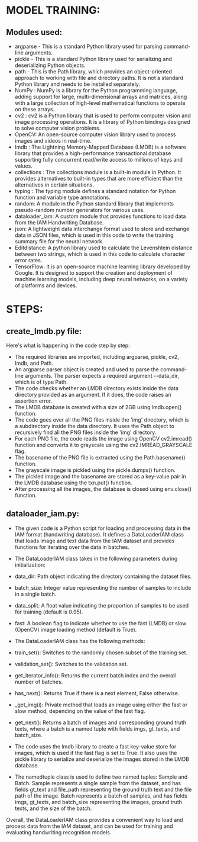 # MODEL TRAINING:

## Modules used:

- argparse - This is a standard Python library used for parsing command-line arguments.
- pickle - This is a standard Python library used for serializing and deserializing Python objects.
- path - This is the Path library, which provides an object-oriented approach to working with file and directory paths. It is not a standard Python library and needs to be installed separately.
- NumPy : NumPy is a library for the Python programming language, adding support for large, multi-dimensional arrays and matrices, along with a large collection of high-level mathematical functions to operate on these arrays.
- cv2 : cv2 is a Python library that is used to perform computer vision and image processing operations. It is a library of Python bindings designed to solve computer vision problems.
- OpenCV: An open-source computer vision library used to process images and videos in real-time.
- lmdb : The Lightning Memory-Mapped Database (LMDB) is a software library that provides a high-performance transactional database supporting fully concurrent read/write access to millions of keys and values.
- collections : The collections module is a built-in module in Python. It provides alternatives to built-in types that are more efficient than the alternatives in certain situations.
- typing : The typing module defines a standard notation for Python function and variable type annotations.
- random: A module in the Python standard library that implements pseudo-random number generators for various uses.
- dataloader_iam: A custom module that provides functions to load data from the IAM Handwriting Database.
- json: A lightweight data interchange format used to store and exchange data in JSON files, which is used in this code to write the training summary file for the neural network.
- Editdistance: A python library used to calculate the Levenshtein distance between two strings, which is used in this code to calculate character error rates.
- TensorFlow: It is an open-source machine learning library developed by Google. It is designed to support the creation and deployment of machine learning models, including deep neural networks, on a variety of platforms and devices.

# STEPS:

## create_lmdb.py file:
Here's what is happening in the code step by step:

- The required libraries are imported, including argparse, pickle, cv2, lmdb, and Path.
- An argparse parser object is created and used to parse the command-line arguments. The parser expects a required argument --data_dir, which is of type Path.
- The code checks whether an LMDB directory exists inside the data directory provided as an argument. If it does, the code raises an assertion error.
- The LMDB database is created with a size of 2GB using lmdb.open() function.
- The code goes over all the PNG files inside the 'img' directory, which is a subdirectory inside the data directory. It uses the Path object to recursively find all the PNG files inside the 'img' directory.
- For each PNG file, the code reads the image using OpenCV cv2.imread() function and converts it to grayscale using the cv2.IMREAD_GRAYSCALE flag.
- The basename of the PNG file is extracted using the Path.basename() function.
- The grayscale image is pickled using the pickle.dumps() function.
- The pickled image and the basename are stored as a key-value pair in the LMDB database using the txn.put() function.
- After processing all the images, the database is closed using env.close() function.

## dataloader_iam.py:
- The given code is a Python script for loading and processing data in the IAM format (handwriting database). It defines a DataLoaderIAM class that loads image and text data from the IAM dataset and provides functions for iterating over the data in batches.

- The DataLoaderIAM class takes in the following parameters during initialization:
- data_dir: Path object indicating the directory containing the dataset files.
- batch_size: Integer value representing the number of samples to include in a single batch.
- data_split: A float value indicating the proportion of samples to be used for training (default is 0.95).
- fast: A boolean flag to indicate whether to use the fast (LMDB) or slow (OpenCV) image loading method (default is True).
- The DataLoaderIAM class has the following methods:
- train_set(): Switches to the randomly chosen subset of the training set.
- validation_set(): Switches to the validation set.
- get_iterator_info(): Returns the current batch index and the overall number of batches.
- has_next(): Returns True if there is a next element, False otherwise.
- _get_img(i): Private method that loads an image using either the fast or slow method, depending on the value of the fast flag.
- get_next(): Returns a batch of images and corresponding ground truth texts, where a batch is a named tuple with fields imgs, gt_texts, and batch_size.
- The code uses the lmdb library to create a fast key-value store for images, which is used if the fast flag is set to True. It also uses the pickle library to serialize and deserialize the images stored in the LMDB database.
- The namedtuple class is used to define two named tuples: Sample and Batch. Sample represents a single sample from the dataset, and has fields gt_text and file_path representing the ground truth text and the file path of the image. Batch represents a batch of samples, and has fields imgs, gt_texts, and batch_size representing the images, ground truth texts, and the size of the batch.

Overall, the DataLoaderIAM class provides a convenient way to load and process data from the IAM dataset, and can be used for training and evaluating handwriting recognition models.